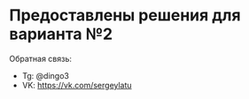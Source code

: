 # Предоставлены решения для варианта №2

Обратная связь:
- Tg: @dingo3
- VK: https://vk.com/sergeylatu